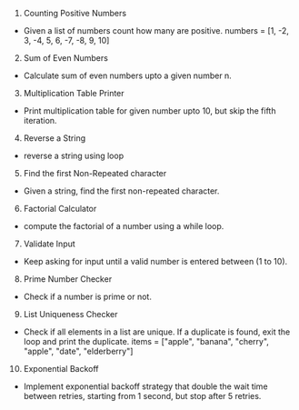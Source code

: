 1) Counting Positive Numbers
- Given a list of numbers count how many are positive.
numbers = [1, -2, 3, -4, 5, 6, -7, -8, 9, 10]

2) Sum of Even Numbers
- Calculate sum of even numbers upto a given number n.

3) Multiplication Table Printer
- Print multiplication table for given number upto 10, but skip the fifth iteration.

4) Reverse a String
- reverse a string using loop

5) Find the first Non-Repeated character
- Given a string, find the first non-repeated character.

6) Factorial Calculator
- compute the factorial of a number using a while loop.

7) Validate Input
- Keep asking for input until a valid number is entered between (1 to 10).

8) Prime Number Checker
- Check if a number is prime or not.

9) List Uniqueness Checker
- Check if all elements in a list are unique. If a duplicate is found, exit the loop and print the duplicate.
items = ["apple", "banana", "cherry", "apple", "date", "elderberry"]

10) Exponential Backoff
- Implement exponential backoff strategy that double the wait time between retries, starting from 1 second, but stop after 5 retries.